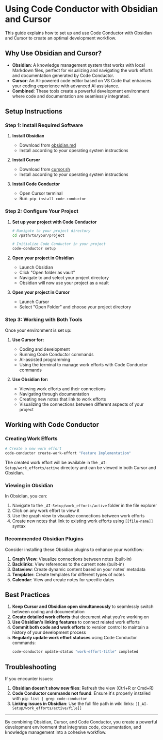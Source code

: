 # Using Code Conductor with Obsidian and Cursor

This guide explains how to set up and use Code Conductor with Obsidian and Cursor to create an optimal development workflow.

## Why Use Obsidian and Cursor?

- **Obsidian**: A knowledge management system that works with local Markdown files, perfect for visualizing and navigating the work efforts and documentation generated by Code Conductor.
- **Cursor**: An AI-powered code editor based on VS Code that enhances your coding experience with advanced AI assistance.
- **Combined**: These tools create a powerful development environment where code and documentation are seamlessly integrated.

## Setup Instructions

### Step 1: Install Required Software

1. **Install Obsidian**
   - Download from [obsidian.md](https://obsidian.md/)
   - Install according to your operating system instructions

2. **Install Cursor**
   - Download from [cursor.sh](https://cursor.sh/)
   - Install according to your operating system instructions

3. **Install Code Conductor**
   - Open Cursor terminal
   - Run: `pip install code-conductor`

### Step 2: Configure Your Project

1. **Set up your project with Code Conductor**
   ```bash
   # Navigate to your project directory
   cd /path/to/your/project

   # Initialize Code Conductor in your project
   code-conductor setup
   ```

2. **Open your project in Obsidian**
   - Launch Obsidian
   - Click "Open folder as vault"
   - Navigate to and select your project directory
   - Obsidian will now use your project as a vault

3. **Open your project in Cursor**
   - Launch Cursor
   - Select "Open Folder" and choose your project directory

### Step 3: Working with Both Tools

Once your environment is set up:

1. **Use Cursor for:**
   - Coding and development
   - Running Code Conductor commands
   - AI-assisted programming
   - Using the terminal to manage work efforts with Code Conductor commands

2. **Use Obsidian for:**
   - Viewing work efforts and their connections
   - Navigating through documentation
   - Creating new notes that link to work efforts
   - Visualizing the connections between different aspects of your project

## Working with Code Conductor

### Creating Work Efforts

```bash
# Create a new work effort
code-conductor create-work-effort "Feature Implementation"
```

The created work effort will be available in the `_AI-Setup/work_efforts/active` directory and can be viewed in both Cursor and Obsidian.

### Viewing in Obsidian

In Obsidian, you can:

1. Navigate to the `_AI-Setup/work_efforts/active` folder in the file explorer
2. Click on any work effort to view it
3. Use the graph view to visualize connections between work efforts
4. Create new notes that link to existing work efforts using `[[file-name]]` syntax

### Recommended Obsidian Plugins

Consider installing these Obsidian plugins to enhance your workflow:

1. **Graph View**: Visualize connections between notes (built-in)
2. **Backlinks**: View references to the current note (built-in)
3. **Dataview**: Create dynamic content based on your notes' metadata
4. **Templater**: Create templates for different types of notes
5. **Calendar**: View and create notes for specific dates

## Best Practices

1. **Keep Cursor and Obsidian open simultaneously** to seamlessly switch between coding and documentation
2. **Create detailed work efforts** that document what you're working on
3. **Use Obsidian's linking features** to connect related work efforts
4. **Commit both code and work efforts** to version control to maintain a history of your development process
5. **Regularly update work effort statuses** using Code Conductor commands:
   ```bash
   code-conductor update-status "work-effort-title" completed
   ```

## Troubleshooting

If you encounter issues:

1. **Obsidian doesn't show new files**: Refresh the view (Ctrl+R or Cmd+R)
2. **Code Conductor commands not found**: Ensure it's properly installed with `pip list | grep code-conductor`
3. **Linking issues in Obsidian**: Use the full file path in wiki links: `[[_AI-Setup/work_efforts/active/file]]`

---

By combining Obsidian, Cursor, and Code Conductor, you create a powerful development environment that integrates code, documentation, and knowledge management into a cohesive workflow.